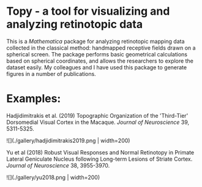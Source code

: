 # Topy - a tool for visualizing and analyzing retinotopic data

This is a _Mathematica_ package for analyzing retinotopic mapping data collected in the classical method: handmapped receptive fields drawn on a spherical screen. The package performs basic geometrical calculations based on spherical coordinates, and allows the researchers to explore the dataset easily. My colleagues and I have used this package to generate figures in a number of publications. 

# Examples:

Hadjidimitrakis et al. (2019) Topographic Organization of the 'Third-Tier' Dorsomedial Visual Cortex in the Macaque. _Journal of Neuroscience_ 39, 5311-5325.

![](./gallery/hadjidimitrakis2019.png | width=200)

Yu et al (2018) Robust Visual Responses and Normal Retinotopy in Primate Lateral Geniculate Nucleus following Long-term Lesions of Striate Cortex. _Journal of Neuroscience_ 38, 3955-3970.

![](./gallery/yu2018.png | width=200)



